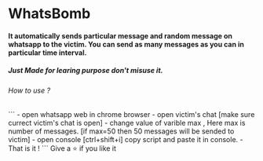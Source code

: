 # WhatsBomb

#### It automatically sends particular message and random message on whatsapp to the victim. You can send as many messages as you can in particular time interval.

##### Just Made for learing purpose don't misuse it. 

<h6>How to use ?</h6>
```
  - open whatsapp web in chrome browser
  - open victim's chat [make sure currect victim's chat is open]
  - change value of varible max , Here max is number of messages. [if max=50 then 50 messages will be sended to victim]
  - open console [ctrl+shift+i] copy script and paste it in console.
  - That is it !
```
Give a ⭐ if you like it
